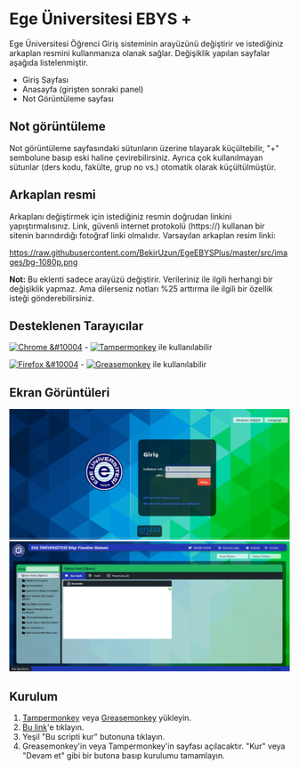 # Ege Üniversitesi EBYS +
Ege Üniversitesi Öğrenci Giriş sisteminin arayüzünü değiştirir ve istediğiniz arkaplan resmini kullanmanıza olanak sağlar. Değişiklik yapılan sayfalar aşağıda listelenmiştir.
- Giriş Sayfası
- Anasayfa (girişten sonraki panel)
- Not Görüntüleme sayfası

## Not görüntüleme
Not görüntüleme sayfasındaki sütunların üzerine tılayarak küçültebilir, "+" sembolune basıp eski haline çevirebilirsiniz. Ayrıca çok kullanılmayan sütunlar (ders kodu, fakülte, grup no vs.) otomatik olarak küçültülmüştür.

## Arkaplan resmi
Arkaplanı değiştirmek için istediğiniz resmin doğrudan linkini yapıştırmalısınız. Link, güvenli internet protokolü (https://) kullanan bir sitenin barındırdığı fotoğraf linki olmalıdır. Varsayılan arkaplan resim linki: 

https://raw.githubusercontent.com/BekirUzun/EgeEBYSPlus/master/src/images/bg-1080p.png

**Not:** Bu eklenti sadece arayüzü değiştirir. Verileriniz ile ilgili herhangi bir değişiklik yapmaz. Ama dilerseniz notları %25 arttırma ile ilgili bir özellik isteği gönderebilirsiniz.

## Desteklenen Tarayıcılar
[![Chrome &#10004](https://img.shields.io/badge/Chrome-%E2%9C%94-green.svg?style=flat-square)](http://www.google.com/chrome/) -   [![Tampermonkey](https://img.shields.io/badge/Tampermonkey->=_4.5-green.svg?style=flat-square)](https://tampermonkey.net/) ile kullanılabilir

[![Firefox &#10004](https://img.shields.io/badge/Firefox-%E2%9C%94-orange.svg?style=flat-square)](https://www.mozilla.org/firefox) - [![Greasemonkey](https://img.shields.io/badge/Greasemonkey->=_4.0-yellow.svg?style=flat-square)](http://www.greasespot.net/) ile kullanılabilir

## Ekran Görüntüleri
![Giriş Sayfası][login]
![Anasayfa][dashboard]

## Kurulum
1. [Tampermonkey](https://tampermonkey.net/) veya [Greasemonkey](http://www.greasespot.net/) yükleyin.
2. [Bu link](https://greasyfork.org/tr/scripts/37338-ege-%C3%BCniversitesi-ebys)'e tıklayın.
3. Yeşil "Bu scripti kur" butonuna tıklayın.
4. Greasemonkey'in veya Tampermonkey'in sayfası açılacaktır. "Kur" veya "Devam et" gibi bir butona basıp kurulumu tamamlayın.


[login]: https://github.com/BekirUzun/EgeEBYSPlus/blob/master/src/images/ss-login.png "Giriş Sayfası"
[dashboard]: https://github.com/BekirUzun/EgeEBYSPlus/blob/master/src/images/ss-dashboard.png "Anasayfa"


